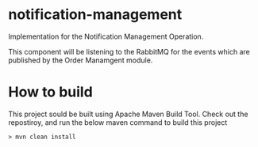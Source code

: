 # notification-management

Implementation for the Notification Management Operation.

This component will be listening to the RabbitMQ for the events which are published by the Order Manamgent module.

# How to build

This project sould be built using Apache Maven Build Tool. Check out the repostiroy, and run the below maven command to build this project 

    > mvn clean install
